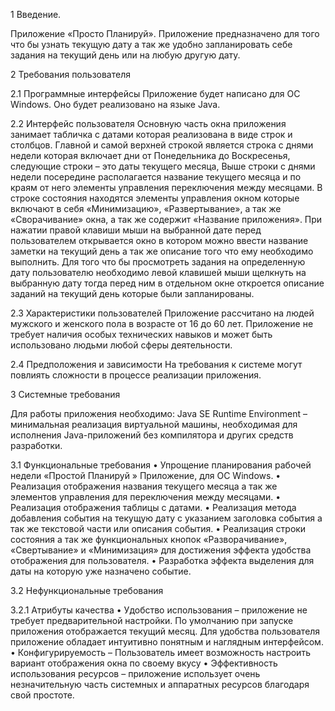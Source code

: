 1 Введение.

Приложение «Просто Планируй». Приложение предназначено для того что бы узнать текущую дату а так же удобно запланировать себе задания на текущий день или на любую другую дату.

2 Требования пользователя

2.1 Программные интерфейсы
Приложение будет написано  для  ОС Windows. Оно будет реализовано на языке Java.

2.2 Интерфейс пользователя
Основную часть окна приложения занимает табличка с датами которая реализована в виде строк и столбцов. Главной и самой верхней строкой является строка с днями недели которая включает дни от Понедельника до Воскресенья, следующие строки – это даты текущего месяца, Выше строки с днями недели посередине располагается название текущего месяца и по краям от него элементы управления переключения между месяцами.  В строке состояния находятся элементы управления окном которые включают в себя «Минимизацию», «Развертывание», а так же «Сворачивание» окна, а так же содержит «Название приложения». При нажатии правой клавиши мыши на выбранной дате перед пользователем открывается окно в котором можно ввести название заметки на текущий день а так же описание того что ему необходимо выполнить. Для того что бы просмотреть задания на определенную дату пользователю необходимо левой клавишей мыши щелкнуть на выбранную дату тогда перед ним в отдельном окне откроется описание заданий на текущий день которые были запланированы.

2.3 Характеристики пользователей
Приложение рассчитано на людей мужского и женского пола в возрасте от 16 до 60 лет. Приложение не требует наличия особых технических навыков и может быть использовано людьми любой сферы деятельности.

2.4 Предположения и зависимости
На требования к системе могут повлиять сложности в процессе реализации приложения.

3 Системные требования

Для работы приложения необходимо: Java SE Runtime Environment – минимальная реализация виртуальной машины, необходимая для исполнения Java-приложений без компилятора и других средств разработки.

3.1 Функциональные требования
•	Упрощение планирования рабочей недели  «Простой Планируй » Приложение, для  ОС Windows.
•	Реализация отображения названия текущего месяца а так же элементов управления для переключения между месяцами. 
•	Реализация отображения таблицы с датами.
•	Реализация метода добавления события на текущую дату с указанием заголовка события а так же текстовой части или описания события.
•	Реализация строки состояния а так же функциональных кнопок «Разворачивание», «Свертывание» и «Минимизация» для достижения эффекта удобства отображения для пользователя.
•	Разработка эффекта выделения для даты на которую уже назначено событие.

3.2 Нефункциональные требования

3.2.1 Атрибуты качества
•	Удобство использования – приложение не требует предварительной настройки. По умолчанию при запуске приложения отображается текущий месяц. Для удобства пользователя  приложение обладает интуитивно понятным и наглядным интерфейсом.
•	Конфигурируемость – Пользователь имеет возможность настроить вариант отображения окна по своему вкусу 
•	Эффективность использования ресурсов – приложение использует очень незначительную часть системных и аппаратных ресурсов благодаря свой простоте. 

